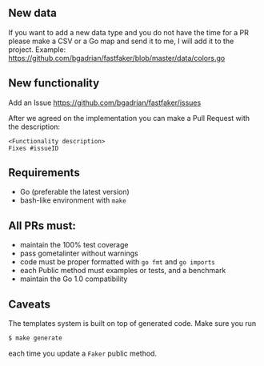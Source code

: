 ## New data
If you want to add a new data type and you do not have the time for a PR please make a CSV or a Go map and send it to me, I will add it to the project. Example: https://github.com/bgadrian/fastfaker/blob/master/data/colors.go

## New functionality
Add an Issue https://github.com/bgadrian/fastfaker/issues

After we agreed on the implementation you can make a Pull Request with the description:
```
<Functionality description>
Fixes #issueID
```
## Requirements
* Go (preferable the latest version)
* bash-like environment with `make`

## All PRs must:
* maintain the 100% test coverage
* pass gometalinter without warnings
* code must be proper formatted with `go fmt` and `go imports`
* each Public method must examples or tests, and a benchmark
* maintain the Go 1.0 compatibility

## Caveats
The templates system is built on top of generated code. Make sure you run 
```bash
$ make generate
```
each time you update a `Faker` public method.